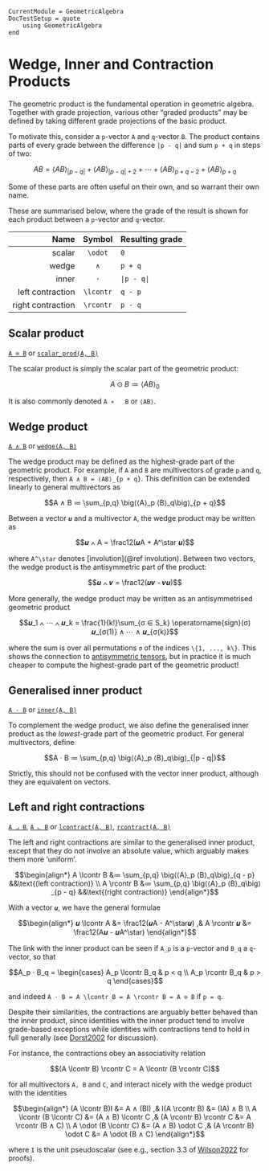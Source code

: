 ```@meta
CurrentModule = GeometricAlgebra
DocTestSetup = quote
	using GeometricAlgebra
end
```

# Wedge, Inner and Contraction Products

The geometric product is the fundamental operation in geometric algebra. Together with grade projection, various other “graded products” may be defined by taking different grade projections of the basic product.

To motivate this, consider a ``p``-vector ``A`` and ``q``-vector ``B``. The product contains parts of every grade between the difference ``|p - q|`` and sum ``p + q`` in steps of two:
```math
AB = ⟨AB⟩_{|p - q|} + ⟨AB⟩_{|p - q| + 2} + ⋯ + ⟨AB⟩_{p + q - 2} + ⟨AB⟩_{p + q}
```
Some of these parts are often useful on their own, and so warrant their own name.

These are summarised below, where the grade of the result is shown for each product between a ``p``-vector and ``q``-vector.

Name | Symbol | Resulting grade
----:|:------:|----
scalar | ``\odot`` | ``0``
wedge | ``∧`` | ``p + q``
inner | ``⋅`` | ``\|p - q\|``
left contraction | ``\lcontr`` | ``q - p``
right contraction | ``\rcontr`` | ``p - q``


## Scalar product

[`A ⊙ B`](@ref) or [`scalar_prod(A, B)`](@ref)


The scalar product is simply the scalar part of the geometric product:
```math
A ⊙ B ≔ ⟨AB⟩_0
```
It is also commonly denoted ``A ∗	B`` or ``⟨AB⟩``.


## Wedge product

[`A ∧ B`](@ref) or [`wedge(A, B)`](@ref)

The wedge product may be defined as the highest-grade part of the geometric product.
For example, if ``A`` and ``B`` are multivectors of grade ``p`` and ``q``, respectively, then ``A ∧ B = ⟨AB⟩_{p + q}``.
This definition can be extended linearly to general multivectors as
```math
A ∧ B ≔ \sum_{p,q} \big⟨⟨A⟩_p ⟨B⟩_q\big⟩_{p + q}
```

Between a vector ``𝒖`` and a multivector ``A``, the wedge product may be written as
```math
𝒖 ∧ A = \frac12(𝒖A + A^\star 𝒖)
```
where ``A^\star`` denotes [involution](@ref involution).
Between two vectors, the wedge product is the antisymmetric part of the product:
```math
𝒖 ∧ 𝒗 = \frac12(𝒖𝒗 - 𝒗𝒖)
```

More generally, the wedge product may be written as an antisymmetrised geometric product
```math
𝒖_1 ∧ ⋯ ∧ 𝒖_k = \frac{1}{k!}\sum_{σ ∈ S_k} \operatorname{sign}(σ) 𝒖_{σ(1)} ∧ ⋯ ∧ 𝒖_{σ(k)}
```
where the sum is over all permutations ``σ`` of the indices ``\{1, ..., k\}``.
This shows the connection to [antisymmetric tensors](https://en.wikipedia.org/wiki/Antisymmetric_tensor), but in practice it is much cheaper to compute the highest-grade part of the geometric product!


## Generalised inner product

[`A ⋅ B`](@ref) or [`inner(A, B)`](@ref)

To complement the wedge product, we also define the generalised inner product as the _lowest_-grade part of the geometric product.
For general multivectors, define
```math
A ⋅ B ≔ \sum_{p,q} \big⟨⟨A⟩_p ⟨B⟩_q\big⟩_{|p - q|}
```
Strictly, this should not be confused with the vector inner product, although they are equivalent on vectors.


## Left and right contractions

[`A ⨼ B`](@ref), [`A ⨽ B`](@ref) or [`lcontract(A, B)`](@ref), [`rcontract(A, B)`](@ref)


The left and right contractions are similar to the generalised inner product, except that they do not involve an absolute value, which arguably makes them more ‘uniform’.

```math
\begin{align*}
A \lcontr B &≔ \sum_{p,q} \big⟨⟨A⟩_p ⟨B⟩_q\big⟩_{q - p}
&&\text{(left contraction)}
\\
A \rcontr B &≔ \sum_{p,q} \big⟨⟨A⟩_p ⟨B⟩_q\big⟩_{p - q}
&&\text{(right contraction)}
\end{align*}
```
With a vector ``𝒖``, we have the general formulae
```math
\begin{align*}
𝒖 \lcontr A &= \frac12(𝒖A - A^\star𝒖)
,&
A \rcontr 𝒖 &= \frac12(A𝒖 - 𝒖A^\star)
\end{align*}
```

The link with the inner product can be seen if ``A_p`` is a ``p``-vector and ``B_q`` a ``q``-vector, so that
```math
A_p ⋅ B_q = \begin{cases} A_p \lcontr B_q & p < q \\ A_p \rcontr B_q & p > q \end{cases}
```
and indeed ``A ⋅ B = A \lcontr B = A \rcontr B = A ⊙ B`` if ``p = q``.

Despite their similarities, the contractions are arguably better behaved than the inner product, since identities with the inner product tend to involve grade-based exceptions while identities with contractions tend to hold in full generally (see [Dorst2002](@cite) for discussion).

For instance, the contractions obey an associativity relation
```math
(A \lcontr B) \rcontr C = A \lcontr (B \rcontr C)
```
for all multivectors ``A, B`` and ``C``, and interact nicely with the wedge product with the identities
```math
\begin{align*}
	(A \lcontr B)I &= A ∧ (BI)
,&	I(A \rcontr B) &= (IA) ∧ B
\\	A \lcontr (B \lcontr C) &= (A ∧ B) \lcontr C
,&	(A \rcontr B) \rcontr C &= A \rcontr (B ∧ C)
\\	A \odot (B \lcontr C) &= (A ∧ B) \odot C
,&	(A \rcontr B) \odot C &= A \odot (B ∧ C)
\end{align*}
```
where ``I`` is the unit pseudoscalar
(see e.g., section 3.3 of [Wilson2022](@cite) for proofs).

